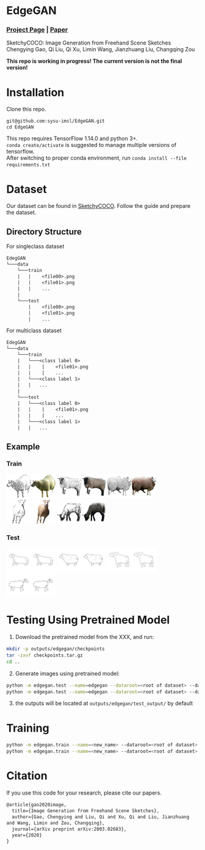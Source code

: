 # EdgeGAN
### [Project Page](https://sysu-imsl.com/EdgeGAN/) | [Paper](https://arxiv.org/abs/2003.02683)
SketchyCOCO: Image Generation from Freehand Scene Sketches  
Chengying Gao, Qi Liu, Qi Xu, Limin Wang, Jianzhuang Liu, Changqing Zou  

**This repo is working in progress! The current version is not the final version!**

# Installation
Clone this repo.  
```
git@github.com:sysu-imsl/EdgeGAN.git
cd EdgeGAN
```
This repo requires TensorFlow 1.14.0 and python 3+.  
`conda create/activate` is suggested to manage multiple versions of tensorflow.  
After switching to proper conda environment, run `conda install --file requirements.txt`

# Dataset
Our dataset can be found in [SketchyCOCO](https://github.com/sysu-imsl/SketchyCOCO). Follow the guide and prepare the dataset.

## Directory Structure
For singleclass dataset
```
EdegGAN
└───data
    └───train
    |   |    <file00>.png
    |   |    <file01>.png
    |   |    ...
    |   
    └───test
        |    <file00>.png
        |    <file01>.png
        |    ...
```
For multiclass dataset

```
EdegGAN
└───data
    └───train
    |   └───<class label 0>
    |   |    |    <file01>.png
    |   |    |    ...
    |   └───<class label 1>
    |   |   ...
    |   
    └───test
    |   └───<class label 0>
    |   |    |    <file01>.png
    |   |    |    ...
    |   └───<class label 1>
    |   |   ...
```
## Example
### Train
![60975.png](images/dataset_example/train/60975.png?raw=true)
![60981.png](images/dataset_example/train/60981.png?raw=true)
![60987.png](images/dataset_example/train/60987.png?raw=true)
![60991.png](images/dataset_example/train/60991.png?raw=true)
![60994.png](images/dataset_example/train/60994.png?raw=true)
### Test
![14809.png](images/dataset_example/test/14809.png?raw=true)
![14810.png](images/dataset_example/test/14810.png?raw=true)
![14811.png](images/dataset_example/test/14811.png?raw=true)
![14812.png](images/dataset_example/test/14812.png?raw=true)

# Testing Using Pretrained Model
1. Download the pretrained model from the XXX, and run:
``` bash
mkdir -p outputs/edgegan/checkpoints
tar -zxvf checkpoints.tar.gz
cd ..
```
2. Generate images using pretrained model:
``` bash
python -m edgegan.test --name=edgegan --dataroot=<root of dataset> --dataset=<dataset> --gpu=<gpuid> #(with multi-classes)
python -m edgegan.test --name=edgegan --dataroot=<root of dataset> --dataset=<dataset> --nomulticlasses --gpu=<gpuid> #(without multi-classes)
```
3. the outputs will be located at `outputs/edgegan/test_output/` by default

# Training
``` bash
python -m edgegan.train --name=<new_name> --dataroot=<root of dataset> --dataset=<datsaet_name> --gpu=<gpuid> #(with multi-classes)
python -m edgegan.train --name=<new_name> --dataroot=<root of dataset> --dataset=<datsaet_name> --nomulticlasses --gpu=<gpuid> #(without multi-classes)

```

# Citation
If you use this code for your research, please cite our papers.  
```
@article{gao2020image,  
  title={Image Generation from Freehand Scene Sketches},  
  author={Gao, Chengying and Liu, Qi and Xu, Qi and Liu, Jianzhuang and Wang, Limin and Zou, Changqing},  
  journal={arXiv preprint arXiv:2003.02683},  
  year={2020}  
}
```
